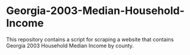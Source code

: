 # Georgia-2003-Median-Household-Income
This repository contains a script for scraping a website that contains Georgia 2003 Household Median Income by county. 
